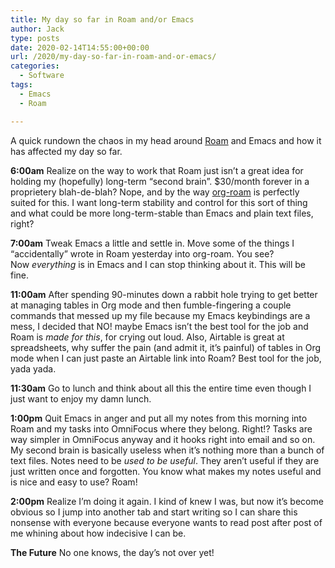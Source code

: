 ```yaml
---
title: My day so far in Roam and/or Emacs
author: Jack
type: posts
date: 2020-02-14T14:55:00+00:00
url: /2020/my-day-so-far-in-roam-and-or-emacs/
categories:
  - Software
tags:
  - Emacs
  - Roam

---
```

A quick rundown the chaos in my head around&nbsp;[Roam][1]&nbsp;and Emacs and how it has affected my day so far.

**6:00am**&nbsp;Realize on the way to work that Roam just isn’t a great idea for holding my (hopefully) long-term “second brain”. $30/month forever in a proprietery blah-de-blah? Nope, and by the way&nbsp;[org-roam][2]&nbsp;is perfectly suited for this. I want long-term stability and control for this sort of thing and what could be more long-term-stable than Emacs and plain text files, right?

**7:00am**&nbsp;Tweak Emacs a little and settle in. Move some of the things I “accidentally” wrote in Roam yesterday into org-roam. You see? Now&nbsp;_everything_&nbsp;is in Emacs and I can stop thinking about it. This will be fine.

**11:00am**&nbsp;After spending 90-minutes down a rabbit hole trying to get better at managing tables in Org mode and then fumble-fingering a couple commands that messed up my file because my Emacs keybindings are a mess, I decided that NO! maybe Emacs isn’t the best tool for the job and Roam is&nbsp;_made for this_, for crying out loud. Also, Airtable is great at spreadsheets, why suffer the pain (and admit it, it’s painful) of tables in Org mode when I can just paste an Airtable link into Roam? Best tool for the job, yada yada.

**11:30am**&nbsp;Go to lunch and think about all this the entire time even though I just want to enjoy my damn lunch.

**1:00pm**&nbsp;Quit Emacs in anger and put all my notes from this morning into Roam and my tasks into OmniFocus where they belong. Right!? Tasks are way simpler in OmniFocus anyway and it hooks right into email and so on. My second brain is basically useless when it’s nothing more than a bunch of text files. Notes need to be&nbsp;_used to be useful_. They aren’t useful if they are just written once and forgotten. You know what makes my notes useful and is nice and easy to use? Roam!

**2:00pm**&nbsp;Realize I’m doing it again. I kind of knew I was, but now it’s become obvious so I jump into another tab and start writing so I can share this nonsense with everyone because everyone wants to read post after post of me whining about how indecisive I can be.

**The Future**&nbsp;No one knows, the day’s not over yet!

 [1]: https://roamresearch.com/
 [2]: https://github.com/jethrokuan/org-roam